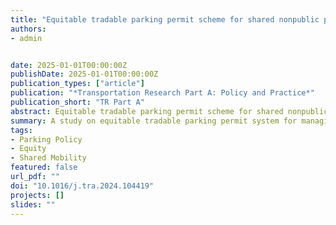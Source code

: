 ```yaml
---
title: "Equitable tradable parking permit scheme for shared nonpublic parking management"
authors:
- admin


date: 2025-01-01T00:00:00Z
publishDate: 2025-01-01T00:00:00Z
publication_types: ["article"]
publication: "*Transportation Research Part A: Policy and Practice*"
publication_short: "TR Part A"
abstract: Equitable tradable parking permit scheme for shared nonpublic parking management.
summary: A study on equitable tradable parking permit system for managing shared private parking.
tags:
- Parking Policy
- Equity
- Shared Mobility
featured: false
url_pdf: ""
doi: "10.1016/j.tra.2024.104419"
projects: []
slides: ""
---
```

